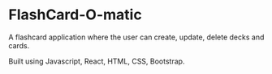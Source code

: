 # FlashCard-O-matic

A flashcard application where the user can create, update, delete decks and cards.  

Built using Javascript, React, HTML, CSS, Bootstrap.


